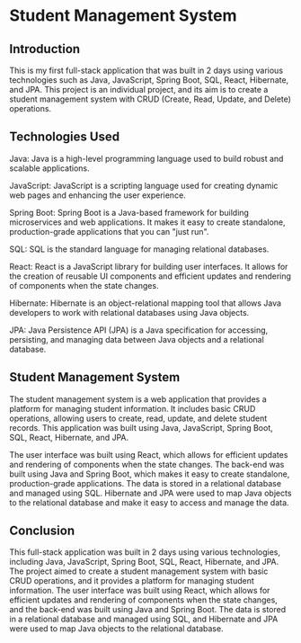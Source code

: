 # Student Management System

## Introduction

This is my first full-stack application that was built in 2 days using various technologies such as Java, JavaScript, Spring Boot, SQL, React, Hibernate, and JPA. This project is an individual project, and its aim is to create a student management system with CRUD (Create, Read, Update, and Delete) operations.

## Technologies Used

Java: Java is a high-level programming language used to build robust and scalable applications.

JavaScript: JavaScript is a scripting language used for creating dynamic web pages and enhancing the user experience.

Spring Boot: Spring Boot is a Java-based framework for building microservices and web applications. It makes it easy to create standalone, production-grade applications that you can "just run".

SQL: SQL is the standard language for managing relational databases.

React: React is a JavaScript library for building user interfaces. It allows for the creation of reusable UI components and efficient updates and rendering of components when the state changes.

Hibernate: Hibernate is an object-relational mapping tool that allows Java developers to work with relational databases using Java objects.

JPA: Java Persistence API (JPA) is a Java specification for accessing, persisting, and managing data between Java objects and a relational database.

## Student Management System

The student management system is a web application that provides a platform for managing student information. It includes basic CRUD operations, allowing users to create, read, update, and delete student records. This application was built using Java, JavaScript, Spring Boot, SQL, React, Hibernate, and JPA.

The user interface was built using React, which allows for efficient updates and rendering of components when the state changes. The back-end was built using Java and Spring Boot, which makes it easy to create standalone, production-grade applications. The data is stored in a relational database and managed using SQL. Hibernate and JPA were used to map Java objects to the relational database and make it easy to access and manage the data.

## Conclusion

This full-stack application was built in 2 days using various technologies, including Java, JavaScript, Spring Boot, SQL, React, Hibernate, and JPA. The project aimed to create a student management system with basic CRUD operations, and it provides a platform for managing student information. The user interface was built using React, which allows for efficient updates and rendering of components when the state changes, and the back-end was built using Java and Spring Boot. The data is stored in a relational database and managed using SQL, and Hibernate and JPA were used to map Java objects to the relational database.





